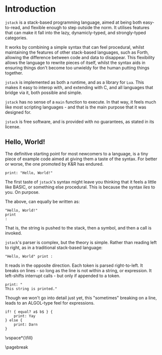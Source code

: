 # Introduction

`jstack` is a stack-based programming language, aimed at being both easy-to-read,
and flexible enough to step outside the norm. It utilises features that can make
it fall into the lazy, dynamicly-typed, and strongly-typed categories.

It works by combining a simple syntax that can feel procedural, whilst maintaining
the features of other stack-based languages, such as Forth, allowing the difference
between code and data to disappear. This flexibility allows the language to rewrite
pieces of itself, whilst the syntax aids in ensuring things don't become too unwieldy
for the human putting things together.

`jstack` is implemented as both a runtime, and as a library for `Lua`. This makes it
easy to interop with, and extending with C, and all languages that bridge via it, both
possible and simple.

`jstack` has no sense of a `main` function to execute. In that way, it feels much like
most scripting languages - and that is the main purpose that it was designed for.

`jstack` is free software, and is provided with no guarantees, as stated in its license.

## Hello, World!

The definitive starting point for most newcomers to a language, is a tiny piece of example
code aimed at giving them a taste of the syntax. For better or worse, the one promoted by
K&R has endured.

	print: "Hello, World!"

The first taste of `jstack`'s syntax might leave you thinking that it feels a little like BASIC,
or something else procedural. This is because the syntax *lies* to you. On purpose.

The above, can equally be written as:

	"Hello, World!"
	print
	:

That is, the string is pushed to the stack, then a symbol, and then a call is invoked.

`jstack`'s parser is complex, but the theory is simple. Rather than reading left to right, as in
a traditional stack-based language:

	"Hello, World" print :

It reads in the opposite direction. Each token is parsed right-to-left.
It breaks on lines - so long as the line is not within a string, or expression.
It left-shifts interrupt calls - but only if appended to a token.

	print: "
	This string is printed."

Though we won't go into detail just yet, this "sometimes" breaking on a line, leads to an ALGOL-type
feel for expressions.

	if! { equal? a$ b$ } {
		print: Yay
	} else {
		print: Darn
	}

\vspace*{\fill}

\pagebreak
